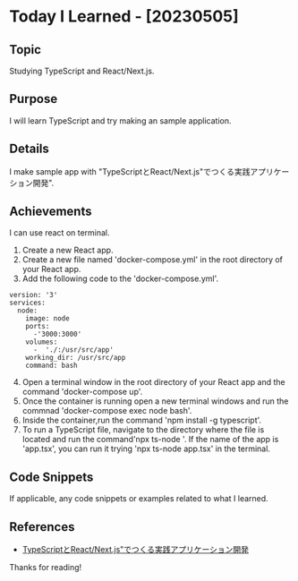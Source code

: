 # Today I Learned - [20230505]
## Topic

Studying TypeScript and React/Next.js.

## Purpose

I will learn TypeScript and  try making an sample application.

## Details

I make sample app with "TypeScriptとReact/Next.js"でつくる実践アプリケーション開発".

## Achievements

I can use react on terminal.
<how-to>
1. Create a new React app.
2. Create a new file named 'docker-compose.yml' in the root directory of your React app.
3. Add the following code to the 'docker-compose.yml'.
```
version: '3'
services:
  node:
    image: node
    ports:
      -'3000:3000'
    volumes:
      -  './:/usr/src/app'
    working_dir: /usr/src/app
    command: bash
```
4. Open a terminal window in the root directory of your React app and the command 'docker-compose up'.
5. Once the container is running open a new terminal windows and run the commnad 'docker-compose exec node bash'.
6. Inside the container,run the command 'npm install -g typescript'.
7. To run a TypeScript file, navigate to the directory where the file is located and run the command'npx ts-node <filename>'.
If the name of the app is 'app.tsx', you can run it trying 'npx ts-node app.tsx' in the terminal.




## Code Snippets

If applicable, any code snippets or examples related to what I learned.

## References

- [TypeScriptとReact/Next.js"でつくる実践アプリケーション開発](https://gihyo.jp/book/2022/978-4-297-12916-3)

Thanks for reading!